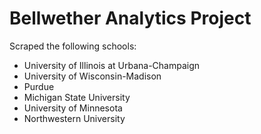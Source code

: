 # Bellwether Analytics Project

Scraped the following schools:

- University of Illinois at Urbana-Champaign
- University of Wisconsin-Madison
- Purdue
- Michigan State University
- University of Minnesota
- Northwestern University
